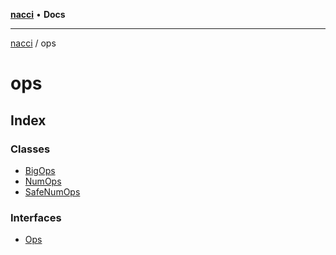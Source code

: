 [**nacci**](../../README.md) • **Docs**

***

[nacci](../../README.md) / ops

# ops

## Index

### Classes

- [BigOps](classes/BigOps.md)
- [NumOps](classes/NumOps.md)
- [SafeNumOps](classes/SafeNumOps.md)

### Interfaces

- [Ops](interfaces/Ops.md)
